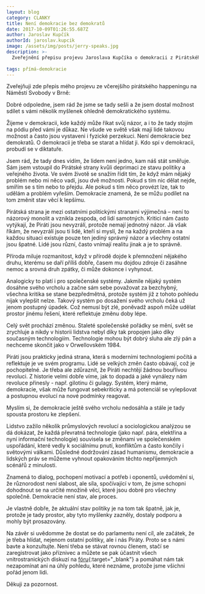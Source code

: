 ```yaml
---
layout: blog
category: CLANKY
title: Není demokracie bez demokratů
date: 2017-10-09T01:26:55.687Z
author: Jaroslav Kupčík
authorId: jaroslav.kupcik
image: /assets/img/posts/jerry-speaks.jpg
description: >-
  Zveřejnění přepisu projevu Jaroslava Kupčíka o demokracii z Pirátského happeningu v Brně 8. října 2017.
  
tags: přímá-demokracie
---
```


Zveřejňuji zde přepis mého projevu ze včerejšího pirátského happeningu na Náměstí Svobody v Brně:

Dobré odpoledne, jsem rád že jsme se tady sešli a že jsem dostal možnost sdílet s vámi několik myšlenek ohledně demokratického systému.

Žijeme v demokracii, kde každý může říkat svůj názor, a i to že tady stojím na pódiu před vámi je důkaz. Ne všude ve světě však mají lidé takovou možnost a často jsou vystaveni i fyzické perzekuci. Není demokracie bez demokratů. O demokracii je třeba se starat a hlídat ji. Kdo spí v demokracii, probudí se v diktatuře.

Jsem rád, že tady dnes vidím, že lidem není jedno, kam náš stát směřuje. Sám jsem vstoupil do Pirátské strany kvůli deprimaci ze stavu politiky a veřejného života. Ve svém životě se snažím řídit tím, že když mám nějaký problém nebo mi něco vadí, jsou dvě možnosti. Pokud s tím nic dělat nejde, smířím se s tím nebo to přejdu. Ale pokud s tím něco provézt lze, tak to udělám a problém vyřeším. Demokracie znamená, že se můžu podílet na tom změnit stav věcí k lepšímu.

Pirátská strana je mezi ostatními politickými stranami výjimečná – není to názorový monolit a vznikla zespoda, od lidí samotných. Kritici nám často vytýkají, že Piráti jsou nevyzrálí, protože nemají jednotný názor. Já však říkám, že nevyzrálí jsou ti lidé, kteří si myslí, že na každý problém a na každou situaci existuje pouze ten jediný správný názor a všechny ostatní jsou špatné. Lidé jsou různí, často vnímají realitu jinak a je to správně.

Příroda miluje rozmanitost, když v přírodě dojde k přemnožení nějakého druhu, kterému se daří příliš dobře, časem mu dojdou zdroje či zasáhne nemoc a srovná druh zpátky, či může dokonce i vyhynout.

Analogicky to platí i pro společenské systémy. Jakmile nějaký systém dosáhne svého vrcholu a začne sám sebe považovat za bezchybný, všechna kritika se stane bezpředmětná, protože systém již z tohoto pohledu nijak vylepšit nelze. Takový systém po dosažení svého vrcholu čeká už jenom postupný úpadek. Což nemusí být zlé, poněvadž aspoň může udělat prostor jinému řešení, které reflektuje změnu doby lépe.

Celý svět prochází změnou. Staleté společenské pořádky se mění, svět se zrychluje a nikdy v historii lidstva nebyl díky tak propojen jako díky současným technologiím. Technologie mohou být dobrý sluha ale zlý pán a nechceme skončit jako v Orwellovském 1984.

Piráti jsou prakticky jediná strana, která s moderními technologiemi počítá a reflektuje je ve svém programu. Lidé se velkých změn často obávají, což je pochopitelné. Je třeba ale zdůraznit, že Piráti nechtějí žádnou bouřlivou revoluci. Z historie velmi dobře víme, jak to dopadá a jaké vynálezy nám revoluce přinesly - např. gilotinu či gulagy. Systém, který máme, demokracie, však může fungovat sebekriticky a má potenciál se vylepšovat a postupnou evolucí na nové podmínky reagovat.

Myslím si, že demokracie ještě svého vrcholu nedosáhla a stále je tady spousta prostoru ke zlepšení.

Lidstvo zažilo několik průmyslových revolucí a sociologickou analýzou se dá dokázat, že každá převratná technologie (jako např. pára, elektřina a nyní informační technologie) souvisela se změnami ve společenském uspořádání, které vedly k sociálnímu pnutí, konfliktům a často končily i světovými válkami. Důsledné dodržování zásad humanismu, demokracie a lidských práv se můžeme vyhnout opakováním těchto nepříjemných scénářů z minulosti.

Znamená to dialog, pochopení motivací a potřeb i oponentů, uvědomění si, že různorodost není slabost, ale síla, spočívající v tom, že jsme schopni dohodnout se na určité množině věcí, které jsou dobré pro všechny společně. Demokracie není stav, ale proces.

Je vlastně dobře, že aktuální stav politiky je na tom tak špatně, jak je, protože je tady prostor, aby tyto myšlenky zazněly, dostaly podporu a mohly být prosazovány.

Na závěr si uvědomme že dostat se do parlamentu není cíl, ale začátek, že je třeba hlídat, nejenom ostatní politiky, ale i nás Piráty. Proto se s námi bavte a konzultujte. Není třeba se stávat rovnou členem, stačí se zaregistrovat jako příznivec a můžete se pak účastnit všech vnitrostranických diskuzí na [fóru](https://forum.pirati.cz){:target="_blank"} a pomáhat nám tak nezapomínat ani na úhly pohledu, které neznáme, protože jsme všichni pořád jenom lidi.

Děkuji za pozornost.
